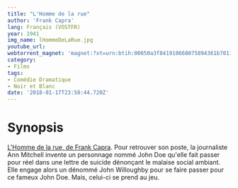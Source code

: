 ```yaml
---
title: "L'Homme de la rue"
author: 'Frank Capra'
lang: Français (VOSTFR)
year: 1941
img_name: lHommeDeLaRue.jpg
youtube_url:
webtorrent_magnet: 'magnet:?xt=urn:btih:00650a3f841910668075894361b7011e6841c4fd&dn=zpQm4b0MAwEs.mp4&tr=udp://explodie.org:6969&tr=udp://tracker.coppersurfer.tk:6969&tr=udp://tracker.empire-js.us:1337&tr=udp://tracker.leechers-paradise.org:6969&tr=udp://tracker.opentrackr.org:1337&tr=wss://tracker.btorrent.xyz&tr=wss://tracker.fastcast.nz&tr=wss://tracker.openwebtorrent.com&as=https://seed01.bitchute.com/8929/zpQm4b0MAwEs.mp4&as=https://seed02.bitchute.com/8929/zpQm4b0MAwEs.mp4&as=https://seed03.bitchute.com/8929/zpQm4b0MAwEs.mp4&xs=https://www.bitchute.com/torrent/8929/zpQm4b0MAwEs.webtorrent'
category:
- Films
tags:
- Comédie Dramatique
- Noir et Blanc
date: '2018-01-17T23:58:44.720Z'
---
```



# Synopsis
[L'Homme de la rue, de Frank Capra](https://www.amazon.fr/gp/product/B008DRNO96/ref=as_li_qf_sp_asin_il_tl?ie=UTF8&tag=ctimes-21&camp=1642&creative=6746&linkCode=as2&creativeASIN=B008DRNO96&linkId=b55ae139dab691248c747a2447f654f4). Pour retrouver son poste, la journaliste Ann Mitchell invente un personnage nommé John Doe qu'elle fait passer pour réel dans une lettre de suicide dénonçant le malaise social ambiant. Elle engage alors un dénommé John Willoughby pour se faire passer pour ce fameux John Doe. Mais, celui-ci se prend au jeu.
